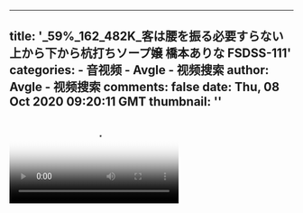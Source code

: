 
---
title: '_59%_162_482K_客は腰を振る必要すらない上から下から杭打ちソープ嬢 橋本ありな FSDSS-111'
categories: 
    - 音视频
    - Avgle - 视频搜索
author: Avgle - 视频搜索
comments: false
date: Thu, 08 Oct 2020 09:20:11 GMT
thumbnail: ''
---

<div>   
<video controls loop poster="https://static-clst.avgle.com/videos/tmb13/441293/1.jpg" src="https://static-clst.avgle.com/videos/tmb13/441293/preview.mp4"></video>  
</div>
            
